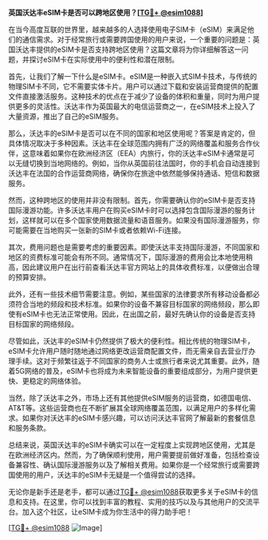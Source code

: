 **英国沃达丰eSIM卡是否可以跨地区使用？[[TG💪+ @esim1088](https://t.me/s/esim1088)]**

在当今高度互联的世界里，越来越多的人选择使用电子SIM卡（eSIM）来满足他们的通信需求。对于经常旅行或需要跨国使用的用户来说，一个重要的问题是：英国沃达丰提供的eSIM卡是否支持跨地区使用？这篇文章将为你详细解答这一问题，并探讨eSIM卡在实际使用中的便利性和潜在限制。

首先，让我们了解一下什么是eSIM卡。eSIM是一种嵌入式SIM卡技术，与传统的物理SIM卡不同，它不需要实体卡片。用户可以通过下载和安装运营商提供的配置文件直接激活服务。这种技术的优点在于减少了设备的体积和重量，同时为用户提供更多的灵活性。沃达丰作为英国最大的电信运营商之一，在eSIM技术上投入了大量资源，推出了自己的eSIM服务。

那么，沃达丰的eSIM卡是否可以在不同的国家和地区使用呢？答案是肯定的，但具体情况取决于多种因素。沃达丰在全球范围内拥有广泛的网络覆盖和服务合作伙伴，这意味着如果你在欧洲经济区（EEA）内旅行，你的沃达丰eSIM卡通常是可以无缝切换到当地网络的。例如，当你从英国前往法国时，你的手机会自动连接到沃达丰在法国的合作运营商网络，确保你在旅途中依然能够保持通话、短信和数据服务。

然而，这种跨地区的使用并非没有限制。首先，你需要确认你的eSIM卡是否支持国际漫游功能。许多沃达丰用户在购买eSIM卡时可以选择包含国际漫游的服务计划，这样就可以在多个国家使用数据流量和语音服务。如果没有国际漫游服务，你可能需要在当地购买一张新的SIM卡或者依赖Wi-Fi连接。

其次，费用问题也是需要考虑的重要因素。即使沃达丰支持国际漫游，不同国家和地区的资费标准可能会有所不同。通常情况下，国际漫游的费用会比本地使用稍高，因此建议用户在出行前查看沃达丰官方网站上的具体收费标准，以便做出合理的预算安排。

此外，还有一些技术细节需要注意。例如，某些国家的法律要求所有移动设备都必须符合当地的频段和技术标准。如果你的设备不兼容目标国家的网络频段，那么即使有eSIM卡也无法正常使用。因此，在出国之前，最好先确认你的设备是否支持目标国家的网络频段。

尽管如此，沃达丰的eSIM卡仍然提供了极大的便利性。相比传统的物理SIM卡，eSIM卡允许用户随时随地通过网络更改运营商配置文件，而无需亲自去营业厅办理手续。这对于频繁往返于不同国家的商务人士或旅行者来说尤其重要。此外，随着5G网络的普及，eSIM卡也将成为未来智能设备的重要组成部分，为用户提供更快、更稳定的网络体验。

当然，除了沃达丰之外，市场上还有其他提供eSIM服务的运营商，如德国电信、AT&T等。这些运营商也在不断扩展其全球网络覆盖范围，以满足用户的多样化需求。如果你对沃达丰的eSIM卡感兴趣，可以访问沃达丰官网了解最新的套餐信息和服务条款。

总结来说，英国沃达丰的eSIM卡确实可以在一定程度上实现跨地区使用，尤其是在欧洲经济区内。然而，为了确保顺利使用，用户需要提前做好准备，包括检查设备兼容性、确认国际漫游服务以及了解相关费用。如果你是一个经常旅行或需要跨国使用的用户，沃达丰的eSIM卡无疑是一个值得尝试的选择。

无论你是新手还是老手，都可以通过[TG💪+ @esim1088](https://t.me/s/esim1088)获取更多关于eSIM卡的信息和支持。在这里，你可以找到丰富的教程、实用的技巧以及与其他用户的交流平台。加入这个社区，让eSIM卡成为你生活中的得力助手吧！

[[TG💪+ @esim1088](https://t.me/s/esim1088) ![Image](https://i.postimg.cc/4NQfJmqS/Snipaste-2025-05-13-00-14-12.png)]